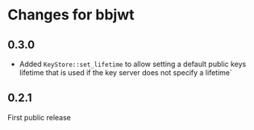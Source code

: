 # Changes for bbjwt

## 0.3.0

* Added `KeyStore::set_lifetime` to allow setting a default public keys lifetime that is used if the key server does not specify a lifetime`

## 0.2.1

First public release
